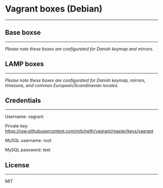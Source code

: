 # Vagrant boxes (Debian)
---

## Base boxse
---

*Please note these boxes are configurated for Danish keymap and mirrors.*

## LAMP boxes
---

*Please note these boxes are configurated for Danish keymap, mirrors, timezone, and common European/Scandinavian locales.*

## Credentials
---

Username: vagrant

Private key: https://raw.githubusercontent.com/mitchellh/vagrant/master/keys/vagrant

MySQL username: root

MySQL password: test

## License
---

MIT
